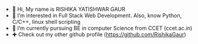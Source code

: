 - 👋 Hi, My name is RISHIKA YATISHWAR GAUR
- 👀 I’m interested in Full Stack Web Development. Also, know Python, C/C++, linux shell scripting
- 🌱 I’m currently pursuing BE in computer Science from CCET (ccet.ac.in)
- ✚ Check out my other github profile (https://github.com/RishikaGaur)
